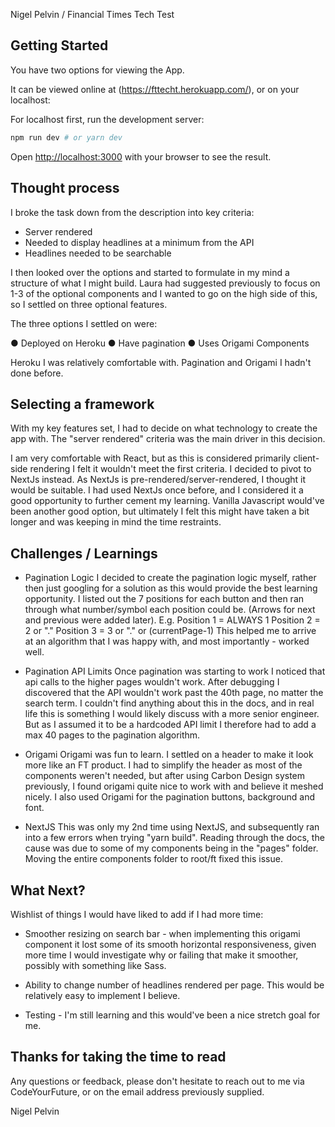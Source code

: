 Nigel Pelvin / Financial Times Tech Test

## Getting Started

You have two options for viewing the App. 

It can be viewed online at (https://fttecht.herokuapp.com/), or on your localhost:

For localhost first, run the development server:

```bash
npm run dev # or yarn dev
```

Open [http://localhost:3000](http://localhost:3000) with your browser to see the result.

## Thought process

I broke the task down from the description into key criteria:

- Server rendered
- Needed to display headlines at a minimum from the API 
- Headlines needed to be searchable

I then looked over the options and started to formulate in my mind a structure of what I might build. Laura had suggested previously to focus on 1-3 of the optional components and I wanted to go on the high side of this, so I settled on three optional features.

The three options I settled on were:

● Deployed on Heroku 
● Have pagination 
● Uses​ ​Origami​ Components 

Heroku I was relatively comfortable with. Pagination and Origami I hadn't done before.

## Selecting a framework

With my key features set, I had to decide on what technology to create the app with. The "server rendered" criteria was the main driver in this decision. 

I am very comfortable with React, but as this is considered primarily client-side rendering I felt it wouldn't meet the first criteria. I decided to pivot to NextJs instead. As NextJs is pre-rendered/server-rendered, I thought it would be suitable. I had used NextJs once before, and I considered it a good opportunity to further cement my learning. Vanilla Javascript would've been another good option, but ultimately I felt this might have taken a bit longer and was keeping in mind the time restraints. 

## Challenges / Learnings

- Pagination Logic
I decided to create the pagination logic myself, rather then just googling for a solution as this would provide the best learning opportunity. I listed out the 7 positions for each button and then ran through what number/symbol each position could be. (Arrows for next and previous were added later). 
E.g.    Position 1 = ALWAYS 1
        Position 2 = 2 or "."
        Position 3 = 3 or "." or (currentPage-1)
This helped me to arrive at an algorithm that I was happy with, and most importantly - worked well.

- Pagination API Limits
Once pagination was starting to work I noticed that api calls to the higher pages wouldn't work. After debugging I discovered that the API wouldn't work past the 40th page, no matter the search term. I couldn't find anything about this in the docs, and in real life this is something I would likely discuss with a more senior engineer. But as I assumed it to be a hardcoded API limit I therefore had to add a max 40 pages to the pagination algorithm.

- Origami
Origami was fun to learn. I settled on a header to make it look more like an FT product. I had to simplify the header as most of the components weren't needed, but after using Carbon Design system previously, I found origami quite nice to work with and believe it meshed nicely. I also used Origami for the pagination buttons, background and font.

- NextJS
This was only my 2nd time using NextJS, and subsequently ran into a few errors when trying "yarn build". Reading through the docs, the cause was due to some of my components being in the "pages" folder. Moving the entire components folder to root/ft fixed this issue.

## What Next?

Wishlist of things I would have liked to add if I had more time:

- Smoother resizing on search bar - when implementing this origami component it lost some of its smooth horizontal responsiveness, given more time I would investigate why or failing that make it smoother, possibly with something like Sass.

- Ability to change number of headlines rendered per page. This would be relatively easy to implement I believe.

- Testing - I'm still learning and this would've been a nice stretch goal for me.


## Thanks for taking the time to read

Any questions or feedback, please don't hesitate to reach out to me via CodeYourFuture, or on the email address previously supplied.

Nigel Pelvin